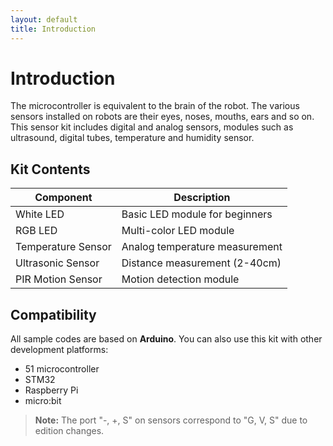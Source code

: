 ```yaml
---
layout: default
title: Introduction
---
```


# Introduction

The microcontroller is equivalent to the brain of the robot. The various sensors installed on robots are their eyes, noses, mouths, ears and so on. This sensor kit includes digital and analog sensors, modules such as ultrasound, digital tubes, temperature and humidity sensor.

## **Kit Contents**

| Component | Description |
|-----------|-------------|
| White LED | Basic LED module for beginners |
| RGB LED | Multi-color LED module |
| Temperature Sensor | Analog temperature measurement |
| Ultrasonic Sensor | Distance measurement (2-40cm) |
| PIR Motion Sensor | Motion detection module |

## **Compatibility**

All sample codes are based on **Arduino**. You can also use this kit with other development platforms:
- 51 microcontroller
- STM32
- Raspberry Pi  
- micro:bit

> **Note:** The port "-, +, S" on sensors correspond to "G, V, S" due to edition changes.
